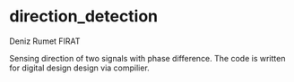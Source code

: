 # direction_detection

Deniz Rumet FIRAT

Sensing direction of two signals with phase difference. The code is written for digital design design via compilier. 
